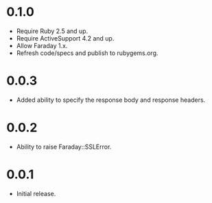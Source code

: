# 0.1.0
- Require Ruby 2.5 and up.
- Require ActiveSupport 4.2 and up.
- Allow Faraday 1.x.
- Refresh code/specs and publish to rubygems.org.

# 0.0.3
- Added ability to specify the response body and response headers.

# 0.0.2
- Ability to raise Faraday::SSLError.

# 0.0.1
- Initial release.
